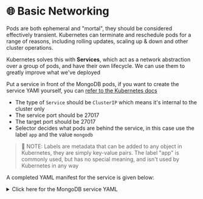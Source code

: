 # 🌐 Basic Networking

Pods are both ephemeral and "mortal", they should be considered effectively transient. Kubernetes can terminate and reschedule pods for a range of reasons, including rolling updates, scaling up & down and other cluster operations.

Kubernetes solves this with **Services**, which act as a network abstraction over a group of pods, and have their own lifecycle. We can use them to greatly improve what we've deployed

Put a service in front of the MongoDB pods, if you want to create the service YAMl yourself, you can [refer to the Kubernetes docs](https://kubernetes.io/docs/concepts/services-networking/service/#defining-a-service)

- The type of `Service` should be `ClusterIP` which means it's internal to the cluster only
- The service port should be 27017
- The target port should be 27017
- Selector decides what pods are behind the service, in this case use the label `app` and the value `mongodb`

> 📝 NOTE: Labels are metadata that can be added to any object in Kubernetes, they are simply key-value pairs. The label "app" is commonly used, but has no special meaning, and isn't used by Kubernetes in any way

A completed YAML manifest for the service is given below:

<details markdown="1">
<summary>Click here for the MongoDB service YAML</summary>

```yaml
kind: Service
apiVersion: v1

metadata:
  name: database

spec:
  type: ClusterIP  
  selector:
    app: mongodb
  ports:
    - protocol: TCP
      port: 27017
      targetPort: 27017
```

</details>
